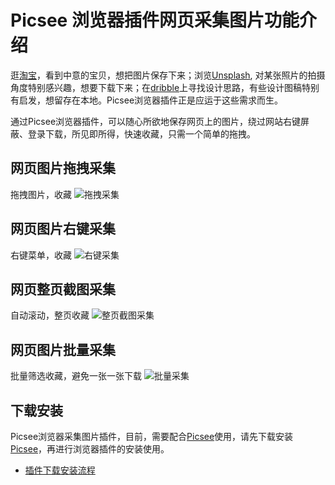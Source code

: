 # Picsee 浏览器插件网页采集图片功能介绍
逛[淘宝](https://www.taobao.com/)，看到中意的宝贝，想把图片保存下来；浏览[Unsplash](https://unsplash.com/), 对某张照片的拍摄角度特别感兴趣，想要下载下来；在[dribble](https://dribbble.com/)上寻找设计思路，有些设计图稿特别有启发，想留存在本地。Picsee浏览器插件正是应运于这些需求而生。<!-- more -->

通过Picsee浏览器插件，可以随心所欲地保存网页上的图片，绕过网站右键屏蔽、登录下载，所见即所得，快速收藏，只需一个简单的拖拽。


## 网页图片拖拽采集
拖拽图片，收藏
![拖拽采集](https://i.loli.net/2020/10/06/DW9Lxp75gkP3TuA.gif)

## 网页图片右键采集
右键菜单，收藏
![右键采集](https://i.loli.net/2020/10/06/HvTY7AiBQwq1Ocb.gif)

## 网页整页截图采集
自动滚动，整页收藏
![整页截图采集](https://i.loli.net/2020/10/06/5RXPrc92GBLdnJA.gif)

## 网页图片批量采集
批量筛选收藏，避免一张一张下载
![批量采集](https://i.loli.net/2020/10/06/vISLiABYQDGH8op.gif)

## 下载安装
Picsee浏览器采集图片插件，目前，需要配合[Picsee](https://picsee.chitaner.com)使用，请先下载安装[Picsee](https://picsee.chitaner.com)，再进行浏览器插件的安装使用。

- [插件下载安装流程](https://picsee.chitaner.com/webExtension)